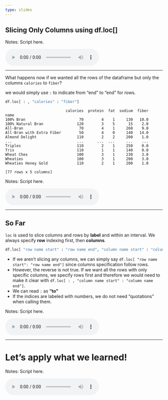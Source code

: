 ```yaml
---
type: slides
---
```


## Slicing Only Columns using df.loc\[\]

Notes: Script here.

<html>

<audio controls >

<source src="placeholder_audio.mp3" />

</audio>

</html>

---

What happens now if we wanted all the rows of the dataframe but only the
columns `calories` to `fiber`?

we would simply use `:` to indicate from “end” to “end” for rows.

``` python
df.loc[ : , "calories" : "fiber"]
```

```out
                           calories  protein  fat  sodium  fiber
name                                                            
100% Bran                        70        4    1     130   10.0
100% Natural Bran               120        3    5      15    2.0
All-Bran                         70        4    1     260    9.0
All-Bran with Extra Fiber        50        4    0     140   14.0
Almond Delight                  110        2    2     200    1.0
...                             ...      ...  ...     ...    ...
Triples                         110        2    1     250    0.0
Trix                            110        1    1     140    0.0
Wheat Chex                      100        3    1     230    3.0
Wheaties                        100        3    1     200    3.0
Wheaties Honey Gold             110        2    1     200    1.0

[77 rows x 5 columns]
```

Notes: Script here.

<html>

<audio controls >

<source src="placeholder_audio.mp3" />

</audio>

</html>

---

## So Far

`loc` is used to slice columns and rows by **label** and within an
interval. We always specify **row** indexing first, then
**columns**.

``` python
df.loc[ "row name start" : "row name end", "column name start" : "column name end"]
```

  - If we aren’t slicing any columns, we can simply say `df.loc[ "row
    name start": "row name end"]` since columns specification follow
    rows.
  - However, the reverse is not true. If we want all the rows with only
    specific columns, we specify rows first and therefore we would need
    to make it clear with `df.loc[ : , "column name start" : "column
    name end"]`.
  - We can read `:` as **“to”**
  - If the indices are labeled with numbers, we do not need “quotations”
    when calling them.

Notes: Script here.

<html>

<audio controls >

<source src="placeholder_audio.mp3" />

</audio>

</html>

---

# Let’s apply what we learned\!

Notes: Script here.

<html>

<audio controls >

<source src="placeholder_audio.mp3" />

</audio>

</html>
